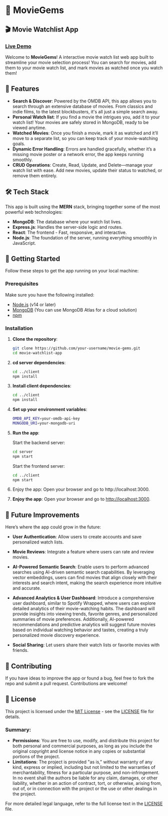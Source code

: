 # 💎 MovieGems

## 🎬 Movie Watchlist App

### [Live Demo](https://www.example.com)

Welcome to **MovieGems**! A interactive movie watch list web app built to streamline your movie selection process! You can search for movies, add them to your movie watch list, and mark movies as watched once you watch them!

## 🌟 Features

- **Search & Discover**: Powered by the OMDB API, this app allows you to search through an extensive database of movies. From classics and indie films, to the latest blockbusters, it's all just a simple search away.
- **Personal Watch list**: If you find a movie the intrigues you, add it to your watch list! Your movies are safely stored in MongoDB, ready to be viewed anytime.
- **Watched Movies**: Once you finish a movie, mark it as watched and it’ll move to a separate list, so you can keep track of your movie-watching goals.
- **Dynamic Error Handling**: Errors are handled gracefully, whether it’s a missing movie poster or a network error, the app keeps running smoothly.
- **CRUD Operations**: Create, Read, Update, and Delete—manage your watch list with ease. Add new movies, update their status to watched, or remove them entirely.

## 🛠️ Tech Stack

This app is built using the **MERN** stack, bringing together some of the most powerful web technologies:

- **MongoDB**: The database where your watch list lives.
- **Express.js**: Handles the server-side logic and routes.
- **React**: The frontend - Fast, responsive, and interactive.
- **Node.js**: The foundation of the server, running everything smoothly in JavaScript.

## 🚀 Getting Started

Follow these steps to get the app running on your local machine:

### Prerequisites

Make sure you have the following installed:

- [Node.js](https://nodejs.org/) (v14 or later)
- [MongoDB](https://www.mongodb.com/) (You can use MongoDB Atlas for a cloud solution)
- [npm](https://www.npmjs.com/)

### Installation

1. **Clone the repository**:
   ```bash
   git clone https://github.com/your-username/movie-gems.git
   cd movie-watchlist-app
   ```
2. **cd server dependencies**:
   ```bash
   cd ../client
   npm install
   ```
3. **Install client dependencies**:
   ```bash
   cd ../client
   npm install
   ```
4. **Set up your environment variables**:

   ```bash
   OMDB_API_KEY=your-omdb-api-key
   MONGODB_URI=your-mongodb-uri
   ```

5. **Run the app**:

   Start the backend server:

   ```bash
   cd server
   npm start
   ```

   Start the frontend server:

   ```bash
   cd ../client
   npm start
   ```

6. Enjoy the app:
   Open your browser and go to http://localhost:3000.

7. **Enjoy the app**:
   Open your browser and go to [http://localhost:3000](http://localhost:3000).

## 🧩 Future Improvements

Here’s where the app could grow in the future:

- **User Authentication**: Allow users to create accounts and save personalized watch lists.
- **Movie Reviews**: Integrate a feature where users can rate and review movies.
- **AI-Powered Semantic Search**: Enable users to perform advanced searches using AI-driven semantic search capabilities. By leveraging vector embeddings, users can find movies that align closely with their interests and search intent, making the search experience more intuitive and accurate.
- **Advanced Analytics & User Dashboard**: Introduce a comprehensive user dashboard, similar to Spotify Wrapped, where users can explore detailed analytics of their movie-watching habits. The dashboard will provide insights into viewing trends, favorite genres, and personalized summaries of movie preferences. Additionally, AI-powered recommendations and predictive analytics will suggest future movies based on individual watching behavior and tastes, creating a truly personalized movie discovery experience.

- **Social Sharing**: Let users share their watch lists or favorite movies with friends.

## 🤝 Contributing

If you have ideas to improve the app or found a bug, feel free to fork the repo and submit a pull request. Contributions are welcome!

## 📜 License

This project is licensed under the [MIT License](https://opensource.org/licenses/MIT) - see the [LICENSE](LICENSE) file for details.

### Summary:

- **Permissions**: You are free to use, modify, and distribute this project for both personal and commercial purposes, as long as you include the original copyright and license notice in any copies or substantial portions of the project.
- **Limitations**: The project is provided "as is," without warranty of any kind, express or implied, including but not limited to the warranties of merchantability, fitness for a particular purpose, and non-infringement. In no event shall the authors be liable for any claim, damages, or other liability, whether in an action of contract, tort, or otherwise, arising from, out of, or in connection with the project or the use or other dealings in the project.

For more detailed legal language, refer to the full license text in the [LICENSE](LICENSE) file.
